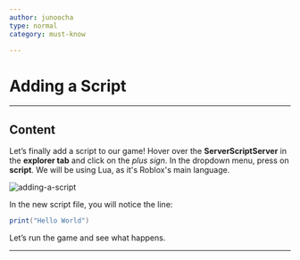 ```yaml
---
author: junoocha
type: normal
category: must-know

---
```


# Adding a Script

---

## Content
Let’s finally add a script to our game! Hover over the **ServerScriptServer** in the **explorer tab** and click on the *plus sign*. In the dropdown menu, press on **script**. We will be using Lua, as it's Roblox's main language.

![adding-a-script](https://img.enkipro.com/ed480bae4066eba0f5e620e76e76d2c6.gif)

In the new script file, you will notice the line:

```lua
print("Hello World")
```
Let’s run the game and see what happens.

---